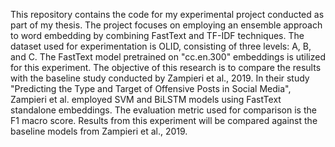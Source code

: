 This repository contains the code for my experimental project conducted as part of my thesis. The project focuses on employing an ensemble approach to word embedding by combining FastText and TF-IDF techniques. 
The dataset used for experimentation is OLID, consisting of three levels: A, B, and C. The FastText model pretrained on "cc.en.300" embeddings is utilized for this experiment.
The objective of this research is to compare the results with the baseline study conducted by Zampieri et al., 2019. 
In their study "Predicting the Type and Target of Offensive Posts in Social Media", Zampieri et al. employed SVM and BiLSTM models using FastText standalone embeddings.
The evaluation metric used for comparison is the F1 macro score. 
Results from this experiment will be compared against the baseline models from Zampieri et al., 2019.
